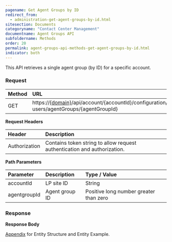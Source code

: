 ```yaml
---
pagename: Get Agent Groups by ID
redirect_from:
  - administration-get-agent-groups-by-id.html
sitesection: Documents
categoryname: "Contact Center Management"
documentname: Agent Groups API
subfoldername: Methods
order: 20
permalink: agent-groups-api-methods-get-agent-groups-by-id.html
indicator: both
---
```


This API retrieves a single agent group (by ID) for a specific account.

### Request

 |Method | URL |
| :-------- | :----- |
 |GET | https://[{domain}](/agent-domain-domain-api.html)/api/account/{accountId}/configuration/le-users/agentGroups/{agentGroupId} |

**Request Headers**

| Header | Description |
| :-------- | :------------ |
| Authorization | Contains token string to allow request authentication and authorization. |

**Path Parameters**

 |Parameter | Description | Type / Value |
| :----------- | :------------- | :------------- |
|accountId | LP site ID | String  |
 |agentgroupId | Agent group ID | Positive long number greater than zero |

### Response

**Response Body**

[Appendix](administration-agent-groups-appendix.html) for Entity Structure and Entity Example.
